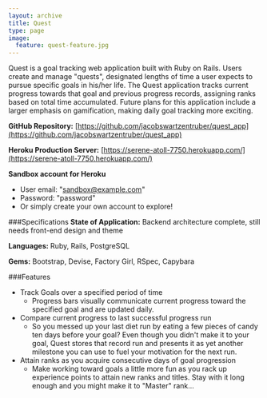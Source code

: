 ```yaml
---
layout: archive
title: Quest
type: page
image:
  feature: quest-feature.jpg
---
```


Quest is a goal tracking web application built with Ruby on Rails.  Users create and manage "quests", designated lengths of time a user expects to pursue specific goals in his/her life.  The Quest application tracks current progress towards that goal and previous progress records, assigning ranks based on total time accumulated. Future plans for this application include a larger emphasis on gamification, making daily goal tracking more exciting.

**GitHub Repository:** [https://github.com/jacobswartzentruber/quest_app](https://github.com/jacobswartzentruber/quest_app)

**Heroku Production Server:** [https://serene-atoll-7750.herokuapp.com/](https://serene-atoll-7750.herokuapp.com/)

**Sandbox account for Heroku**

* User email: "sandbox@example.com"
* Password: "password"
* Or simply create your own account to explore!


###Specifications
**State of Application:** Backend architecture complete, still needs front-end design and theme

**Languages:** Ruby, Rails, PostgreSQL

**Gems:** Bootstrap, Devise, Factory Girl, RSpec, Capybara


###Features

* Track Goals over a specified period of time
	* Progress bars visually communicate current progress toward the specified goal and are updated daily.
* Compare current progress to last successful progress run
	* So you messed up your last diet run by eating a few pieces of candy ten days before your goal?  Even though you didn't make it to your goal, Quest stores that record run and presents it as yet another milestone you can use to fuel your motivation for the next run.
* Attain ranks as you acquire consecutive days of goal progression
	* Make working toward goals a little more fun as you rack up experience points to attain new ranks and titles.  Stay with it long enough and you might make it to "Master" rank...